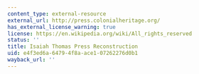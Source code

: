 ```yaml
---
content_type: external-resource
external_url: http://press.colonialheritage.org/
has_external_license_warning: true
license: https://en.wikipedia.org/wiki/All_rights_reserved
status: ''
title: Isaiah Thomas Press Reconstruction
uid: e4f3ed6a-6479-4f8a-ace1-07262276d0b1
wayback_url: ''
---
```

